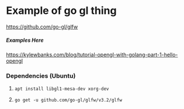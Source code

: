 # Example of go gl thing

https://github.com/go-gl/glfw

##### Examples Here
https://kylewbanks.com/blog/tutorial-opengl-with-golang-part-1-hello-opengl



### Dependencies (Ubuntu)

1. `apt install libgl1-mesa-dev xorg-dev` 

2. `go get -u github.com/go-gl/glfw/v3.2/glfw`

